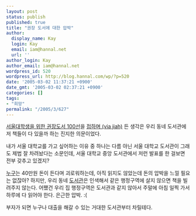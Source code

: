 ```yaml
---
layout: post
status: publish
published: true
title: "권장 도서에 대한 압박"
author:
  display_name: Kay
  login: Kay
  email: iam@hannal.net
  url: ''
author_login: Kay
author_email: iam@hannal.net
wordpress_id: 520
wordpress_url: http://blog.hannal.com/wp/?p=520
date: '2005-03-02 11:37:21 +0900'
date_gmt: '2005-03-02 02:37:21 +0900'
categories: []
tags:
- "희망"
permalink: "/2005/3/627"
---
```

<p><a href="http://library.snu.ac.kr/use_infor/recommend_100.jsp">서울대학생을 위한 권장도서 100선</a>을 <a href="http://jiah.pe.kr/sj/%EC%97%AC%EC%9C%A0/2005/02/28/14.html">접하며 (via jiah)</a> 든 생각은 우리 동네 도서관에 저 책들이 다 있을까 하는 진지한 의문이었다.</p>
<p>내가 서울 대학교를 가고 싶어하는 이유 중 하나는 다름 아닌 서울 대학교 도서관이 그래도 제법 잘 차려놨다는 소문인데, 서울 대학교 중앙 도서관에서 저런 발표를 한 걸보면 전부 갖추고 있겠지?</p>
<p><a href="http://www.jiah.pe.kr">누구</a>는 40만원 돈이 든다며 괴로워하는데, 아직 읽지도 않았는데 돈의 압박을 느낄 필요는 없잖아? 하지만, 우리 동네 <a href="http://songpa.lib.seoul.kr/">도서관</a>은 인색해서 같은 행정구역에 살지 않으면 책을 빌려주지 않는다. 어쨌건 우리 집 행정구역은 도서관과 같지 않아서 주말에 아침 일찍 가서 하루에 다 읽어야 한다. 은근한 압박. :(</p>
<p>부자가 되면 누구나 대출을 해갈 수 있는 거대한 도서관부터 차릴테다.</p>
